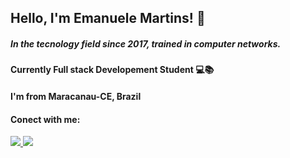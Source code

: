 ## Hello, I'm Emanuele Martins! 👋 

##### In the tecnology field since 2017, trained in computer networks.

#### Currently Full stack Developement Student 💻📚

#### I'm from Maracanau-CE, Brazil


#### Conect with me:
<a href="malito:contato@emanuelemartinsferrer"> <img src="https://img.shields.io/badge/Gmail-D14836?style=for-the-badge&logo=gmail&logoColor=white" target="_blank"> </a> <a href="https://www.linkedin.com/in/emanuele-silva-08264b116/" target="_blank"><img src="https://img.shields.io/badge/LinkedIn-0077B5?style=for-the-badge&logo=linkedin&logoColor=white"> </a>



